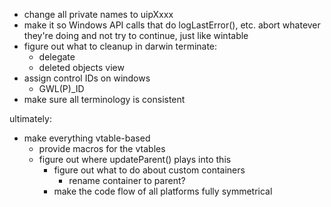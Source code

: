 - change all private names to uipXxxx
- make it so Windows API calls that do logLastError(), etc. abort whatever they're doing and not try to continue, just like wintable
- figure out what to cleanup in darwin terminate:
	- delegate
	- deleted objects view
- assign control IDs on windows
	- GWL(P)_ID
- make sure all terminology is consistent

ultimately:
- make everything vtable-based
	- provide macros for the vtables
	- figure out where updateParent() plays into this
		- figure out what to do about custom containers
			- rename container to parent?
		- make the code flow of all platforms fully symmetrical
